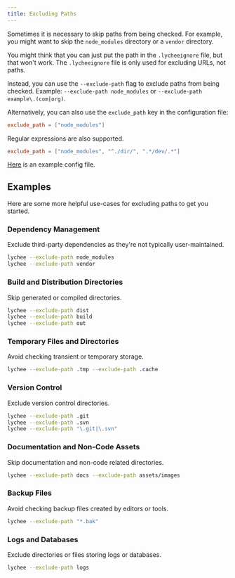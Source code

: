 ```yaml
---
title: Excluding Paths
---
```


Sometimes it is necessary to skip paths from being checked.
For example, you might want to skip the `node_modules` directory or a `vendor` directory.

You might think that you can just put the path in the `.lycheeignore` file, but that won't work.
The `.lycheeignore` file is only used for excluding URLs, not paths.

Instead, you can use the `--exclude-path` flag to exclude paths from being checked.
Example: `--exclude-path node_modules` or `--exclude-path example\.(com|org)`.

Alternatively, you can also use the `exclude_path` key in the configuration file:

```toml title="lychee.toml"
exclude_path = ["node_modules"]
```

Regular expressions are also supported.

```toml title="lychee.toml"
exclude_path = ["node_modules", "^./dir/", ".*/dev/.*"]
```

[Here](https://github.com/mre/endler.dev/blob/50d8d5f90dbafa445c9455e420a40f8866f3e1c7/lychee.toml#L28) is an example config file.

## Examples

Here are some more helpful use-cases for excluding paths to get you started.

### Dependency Management

Exclude third-party dependencies as they're not typically user-maintained.

```bash
lychee --exclude-path node_modules
lychee --exclude-path vendor
```

### Build and Distribution Directories

Skip generated or compiled directories.

```bash
lychee --exclude-path dist
lychee --exclude-path build
lychee --exclude-path out
```

### Temporary Files and Directories

Avoid checking transient or temporary storage.

```bash
lychee --exclude-path .tmp --exclude-path .cache
```

### Version Control

Exclude version control directories.

```bash
lychee --exclude-path .git
lychee --exclude-path .svn
lychee --exclude-path "\.git|\.svn"
```

### Documentation and Non-Code Assets

Skip documentation and non-code related directories.

```bash
lychee --exclude-path docs --exclude-path assets/images
```

### Backup Files

Avoid checking backup files created by editors or tools.

```bash
lychee --exclude-path "*.bak"
```

### Logs and Databases

Exclude directories or files storing logs or databases.

```bash
lychee --exclude-path logs
```
